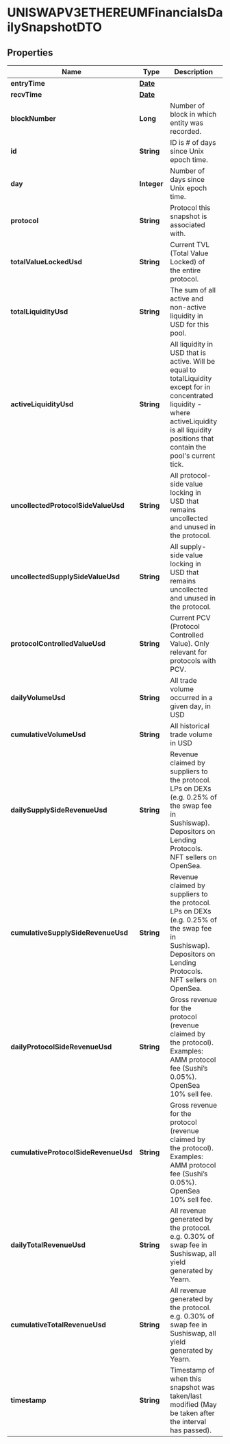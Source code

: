 

# UNISWAPV3ETHEREUMFinancialsDailySnapshotDTO

## Properties

Name | Type | Description | Notes
------------ | ------------- | ------------- | -------------
**entryTime** | [**Date**](Date.md) |  |  [optional]
**recvTime** | [**Date**](Date.md) |  |  [optional]
**blockNumber** | **Long** | Number of block in which entity was recorded. |  [optional]
**id** | **String** | ID is # of days since Unix epoch time. |  [optional]
**day** | **Integer** | Number of days since Unix epoch time. |  [optional]
**protocol** | **String** | Protocol this snapshot is associated with. |  [optional]
**totalValueLockedUsd** | **String** | Current TVL (Total Value Locked) of the entire protocol. |  [optional]
**totalLiquidityUsd** | **String** | The sum of all active and non-active liquidity in USD for this pool. |  [optional]
**activeLiquidityUsd** | **String** | All liquidity in USD that is active. Will be equal to totalLiquidity except for in concentrated liquidity - where activeLiquidity is all liquidity positions that contain the pool&#39;s current tick. |  [optional]
**uncollectedProtocolSideValueUsd** | **String** | All protocol-side value locking in USD that remains uncollected and unused in the protocol. |  [optional]
**uncollectedSupplySideValueUsd** | **String** | All supply-side value locking in USD that remains uncollected and unused in the protocol. |  [optional]
**protocolControlledValueUsd** | **String** | Current PCV (Protocol Controlled Value). Only relevant for protocols with PCV. |  [optional]
**dailyVolumeUsd** | **String** | All trade volume occurred in a given day, in USD |  [optional]
**cumulativeVolumeUsd** | **String** | All historical trade volume in USD |  [optional]
**dailySupplySideRevenueUsd** | **String** | Revenue claimed by suppliers to the protocol. LPs on DEXs (e.g. 0.25% of the swap fee in Sushiswap). Depositors on Lending Protocols. NFT sellers on OpenSea. |  [optional]
**cumulativeSupplySideRevenueUsd** | **String** | Revenue claimed by suppliers to the protocol. LPs on DEXs (e.g. 0.25% of the swap fee in Sushiswap). Depositors on Lending Protocols. NFT sellers on OpenSea. |  [optional]
**dailyProtocolSideRevenueUsd** | **String** | Gross revenue for the protocol (revenue claimed by the protocol). Examples: AMM protocol fee (Sushi’s 0.05%). OpenSea 10% sell fee. |  [optional]
**cumulativeProtocolSideRevenueUsd** | **String** | Gross revenue for the protocol (revenue claimed by the protocol). Examples: AMM protocol fee (Sushi’s 0.05%). OpenSea 10% sell fee. |  [optional]
**dailyTotalRevenueUsd** | **String** | All revenue generated by the protocol. e.g. 0.30% of swap fee in Sushiswap, all yield generated by Yearn. |  [optional]
**cumulativeTotalRevenueUsd** | **String** | All revenue generated by the protocol. e.g. 0.30% of swap fee in Sushiswap, all yield generated by Yearn. |  [optional]
**timestamp** | **String** | Timestamp of when this snapshot was taken/last modified (May be taken after the interval has passed). |  [optional]




